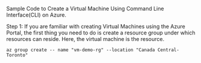 Sample Code to Create a Virtual Machine Using Command Line Interface(CLI) on Azure.

Step 1: If you are familiar with creating Virtual Machines using the Azure Portal, the first thing you need to do is create a resource group under which resources can reside. Here, the virtual machine is the resource.

```
az group create -- name "vm-demo-rg" --location "Canada Central-Toronto"
```
